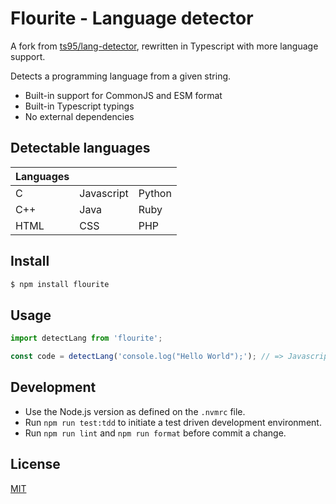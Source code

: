 # Flourite - Language detector

A fork from [ts95/lang-detector](https://github.com/ts95/lang-detector), rewritten in Typescript with more language support.

Detects a programming language from a given string.

- Built-in support for CommonJS and ESM format
- Built-in Typescript typings
- No external dependencies

## Detectable languages

| Languages |            |        |
| --------- | ---------- | ------ |
| C         | Javascript | Python |
| C++       | Java       | Ruby   |
| HTML      | CSS        | PHP    |

## Install

```bash
$ npm install flourite
```

## Usage

```js
import detectLang from 'flourite';

const code = detectLang('console.log("Hello World");'); // => Javascript
```

## Development

- Use the Node.js version as defined on the `.nvmrc` file.
- Run `npm run test:tdd` to initiate a test driven development environment.
- Run `npm run lint` and `npm run format` before commit a change.

## License

[MIT](./LICENSE)
